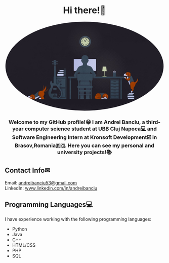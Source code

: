 <h1 align="center">Hi there!👋</h1>

<p align="center">
  <img src="images/background.jpg" alt="Profile Picture" style="width: 500px; height: 281px; object-fit: cover; border-radius: 50%;">
</p>

<h3 align="center">Welcome to my GitHub profile!😁 I am Andrei Banciu, a third-year computer science student at UBB Cluj Napoca💻 and Software Engineering Intern at Kronsoft Development☑️ in Brasov,Romania🇷🇴. Here you can see my personal and university projects!📚</h3>

## Contact Info✉

Email: [andreibanciu53@gmail.com](mailto:andreibanciu53@gmail.com)<br>
LinkedIn: www.linkedin.com/in/andreibanciu

## Programming Languages💻

I have experience working with the following programming languages:

- Python
- Java
- C++
- HTML/CSS
- PHP
- SQL
